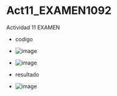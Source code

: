 # Act11_EXAMEN1092
Actividad 11 EXAMEN

- codigo
- ![image](https://github.com/user-attachments/assets/9bc3d7b6-1696-4334-b6d8-aad27c591eaa)
- ![image](https://github.com/user-attachments/assets/d7d992bb-3432-4850-a5a2-bd010bd21df9)

- resultado
- ![image](https://github.com/user-attachments/assets/7e153b8b-16dc-49b6-af9c-495f871038fb)

